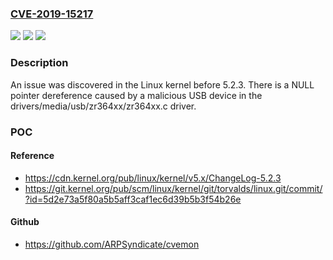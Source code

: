 ### [CVE-2019-15217](https://cve.mitre.org/cgi-bin/cvename.cgi?name=CVE-2019-15217)
![](https://img.shields.io/static/v1?label=Product&message=n%2Fa&color=blue)
![](https://img.shields.io/static/v1?label=Version&message=n%2Fa&color=blue)
![](https://img.shields.io/static/v1?label=Vulnerability&message=n%2Fa&color=brighgreen)

### Description

An issue was discovered in the Linux kernel before 5.2.3. There is a NULL pointer dereference caused by a malicious USB device in the drivers/media/usb/zr364xx/zr364xx.c driver.

### POC

#### Reference
- https://cdn.kernel.org/pub/linux/kernel/v5.x/ChangeLog-5.2.3
- https://git.kernel.org/pub/scm/linux/kernel/git/torvalds/linux.git/commit/?id=5d2e73a5f80a5b5aff3caf1ec6d39b5b3f54b26e

#### Github
- https://github.com/ARPSyndicate/cvemon

